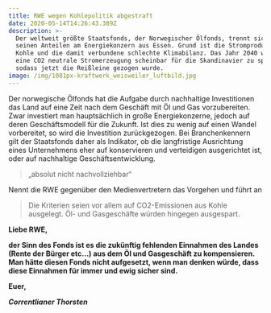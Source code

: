 ```yaml
---
title: RWE wegen Kohlepolitik abgestraft
date: 2020-05-14T14:26:43.389Z
description: >-
  Der weltweit größte Staatsfonds, der Norwegischer Ölfonds, trennt sich als von
  seinen Anteilen am Energiekonzern aus Essen. Grund ist die Stromproduktion aus
  Kohle und die damit verbundene schlechte Klimabilanz. Das Jahr 2040 war für
  eine CO2 neutrale Stromerzeugung scheinbar für die Skandinavier zu spät,
  sodass jetzt die Reißleine gezogen wurde.
image: /img/1081px-kraftwerk_weisweiler_luftbild.jpg
---
```

Der norwegische Ölfonds hat die Aufgabe durch nachhaltige Investitionen das Land auf eine Zeit nach dem Geschäft mit Öl und Gas vorzubereiten. Zwar investiert man hauptsächlich in große Energiekonzerne, jedoch auf deren Geschäftsmodell für die Zukunft. Ist dies zu wenig auf einen Wandel vorbereitet, so wird die Investition zurückgezogen. Bei Branchenkennern gilt der Staatsfonds daher als Indikator, ob die langfristige Ausrichtung eines Unternehmens eher auf konservieren und verteidigen ausgerichtet ist, oder auf nachhaltige Geschäftsentwicklung.

> „absolut nicht nachvollziehbar“ 

Nennt die RWE gegenüber den Medienvertretern das Vorgehen und führt an

> Die Kriterien seien vor allem auf CO2-Emissionen aus Kohle ausgelegt. Öl- und Gasgeschäfte würden hingegen ausgespart.

**Liebe RWE,**

**der Sinn des Fonds ist es die zukünftig fehlenden Einnahmen des Landes (Rente der Bürger etc...) aus dem Öl und Gasgeschäft zu kompensieren. Man hätte diesen Fonds nicht aufgesetzt, wenn man denken würde, dass diese Einnahmen für immer und ewig sicher sind.**

**Euer,**

 **_Correntlianer Thorsten_**
